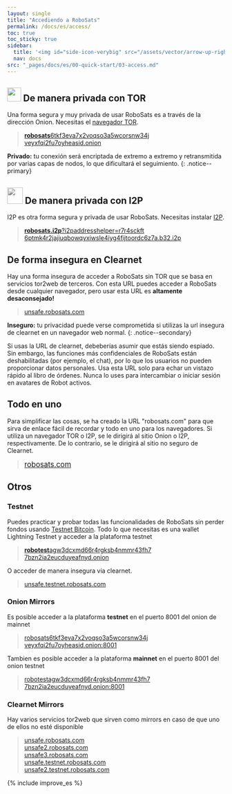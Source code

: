 ```yaml
---
layout: single
title: "Accediendo a RoboSats"
permalink: /docs/es/access/
toc: true
toc_sticky: true
sidebar:
  title: '<img id="side-icon-verybig" src="/assets/vector/arrow-up-right-from-square.svg"/>Acceso'
  nav: docs
src: "_pages/docs/es/00-quick-start/03-access.md"
---
```


## <img style='width:32px;height:32px' src='/assets/vector/tor.svg'/> De manera privada con TOR

Una forma segura y muy privada de usar RoboSats es a través de la dirección Onion. Necesitas el [navegador TOR](/docs/es/tor/).

> [<b>robosats</b>6tkf3eva7x2voqso3a5wcorsnw34j<br/>veyxfqi2fu7oyheasid.onion](http://robosats6tkf3eva7x2voqso3a5wcorsnw34jveyxfqi2fu7oyheasid.onion/)

**Privado:** tu conexión será encriptada de extremo a extremo y retransmitida por varias capas de nodos, lo que dificultará el seguimiento.
{: .notice--primary}

## <img style='width:36px;height:38px;-webkit-filter:grayscale(1);filter:grayscale(1);' src='/assets/vector/Itoopie.svg'/> De manera privada con I2P

I2P es otra forma segura y privada de usar RoboSats. Necesitas instalar [I2P](https://geti2p.com/en/download).

> [<b>robosats.i2p</b>?i2paddresshelper=r7r4sckft<br/>6ptmk4r2jajiuqbowqyxiwsle4iyg4fijtoordc6z7a.b32.i2p](http://robosats.i2p?i2paddresshelper=r7r4sckft6ptmk4r2jajiuqbowqyxiwsle4iyg4fijtoordc6z7a.b32.i2p)

## <i class="fa-solid fa-window-maximize"></i> De forma insegura en Clearnet
Hay una forma insegura de acceder a RoboSats sin TOR que se basa en servicios tor2web de terceros. Con esta URL puedes acceder a RoboSats desde cualquier navegador, pero usar esta URL es **altamente desaconsejado!**

> [unsafe.robosats.com](https://unsafe.robosats.com)

**Inseguro:** tu privacidad puede verse comprometida si utilizas la url insegura de clearnet en un navegador web normal.
{: .notice--secondary}

Si usas la URL de clearnet, debeberías asumir que estás siendo espiado. Sin embargo, las funciones más confidenciales de RoboSats están deshabilitadas (por ejemplo, el chat), por lo que los usuarios no pueden proporcionar datos personales. Usa esta URL solo para echar un vistazo rápido al libro de órdenes. Nunca lo uses para intercambiar o iniciar sesión en avatares de Robot activos.

## <i class="fa-solid fa-person-dots-from-line"></i> Todo en uno

Para simplificar las cosas, se ha creado la URL "robosats.com" para que sirva de enlace fácil de recordar y todo en uno para los navegadores. Si utiliza un navegador TOR o I2P, se le dirigirá al sitio Onion o I2P, respectivamente. De lo contrario, se le dirigirá al sitio no seguro de Clearnet.

> [<span style="font-size:larger;">robosats.com</span>](https://robosats.com)


## Otros

### Testnet

Puedes practicar y probar todas las funcionalidades de RoboSats sin perder fondos usando [Testnet Bitcoin](https://en.bitcoin.it/wiki/Testnet). Todo lo que necesitas es una wallet Lightning Testnet y acceder a la plataforma testnet

> [<b>robotest</b>agw3dcxmd66r4rgksb4nmmr43fh7<br/>7bzn2ia2eucduyeafnyd.onion](http://robotestagw3dcxmd66r4rgksb4nmmr43fh77bzn2ia2eucduyeafnyd.onion/)

O acceder de manera insegura via clearnet.

> [unsafe.testnet.robosats.com](http://unsafe.testnet.robosats.com)

### Onion Mirrors

Es posible acceder a la plataforma **testnet** en el puerto 8001 del onion de mainnet

> [robosats6tkf3eva7x2voqso3a5wcorsnw34j<br/>veyxfqi2fu7oyheasid.onion:8001](http://robosats6tkf3eva7x2voqso3a5wcorsnw34jveyxfqi2fu7oyheasid.onion:8001)

Tambien es posible acceder a la plataforma **mainnet** en el puerto 8001 del onion testnet

> [robotestagw3dcxmd66r4rgksb4nmmr43fh7<br/>7bzn2ia2eucduyeafnyd.onion:8001](http://robotestagw3dcxmd66r4rgksb4nmmr43fh77bzn2ia2eucduyeafnyd.onion:8001)

### Clearnet Mirrors
Hay varios servicios tor2web que sirven como mirrors en caso de que uno de ellos no esté disponible

> [unsafe.robosats.com](https://unsafe.robosats.com/) <br/>
> [unsafe2.robosats.com](https://unsafe2.robosats.com/) <br/>
> [unsafe3.robosats.com](https://unsafe3.robosats.com/) <br/>
> [unsafe.testnet.robosats.com](http://unsafe.testnet.robosats.com/) <br/>
> [unsafe2.testnet.robosats.com](http://unsafe2.testnet.robosats.com/)


{% include improve_es %}
